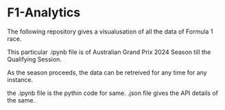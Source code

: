 # F1-Analytics

The following repository gives a visualusation of all the data of Formula 1 race.

This particular .ipynb file is of Australian Grand Prix 2024 Season till the Qualifying Session.

As the season proceeds, the data can be retreived for any time for any instance.

the .ipynb file is the pythin code for same.
.json file gives the API details of the same.
